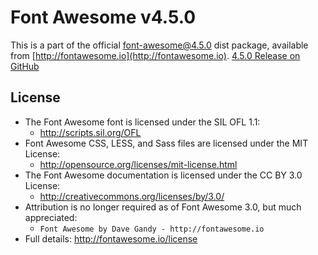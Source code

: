 # Font Awesome v4.5.0

This is a part of the official font-awesome@4.5.0 dist package, available from [http://fontawesome.io](http://fontawesome.io).
[4.5.0 Release on GitHub](https://github.com/FortAwesome/Font-Awesome/releases/tag/v4.5.0)

## License
- The Font Awesome font is licensed under the SIL OFL 1.1:
  - http://scripts.sil.org/OFL
- Font Awesome CSS, LESS, and Sass files are licensed under the MIT License:
  - http://opensource.org/licenses/mit-license.html
- The Font Awesome documentation is licensed under the CC BY 3.0 License:
  - http://creativecommons.org/licenses/by/3.0/
- Attribution is no longer required as of Font Awesome 3.0, but much appreciated:
  - `Font Awesome by Dave Gandy - http://fontawesome.io`
- Full details: http://fontawesome.io/license
